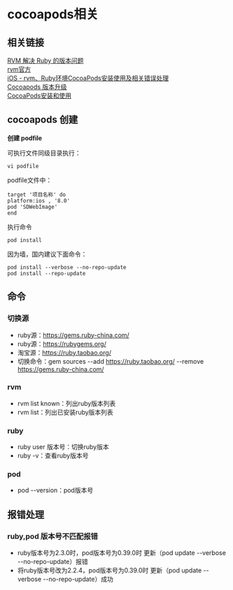 

# cocoapods相关

## 相关链接
[RVM 解决 Ruby 的版本问题](http://www.cnblogs.com/Ray-liang/p/5012637.html)  
[rvm官方](https://rvm.io/)  
[iOS - rvm、Ruby环境CocoaPods安装使用及相关错误处理](http://www.jianshu.com/p/a7cbae01ad6c)  
[Cocoapods 版本升级](http://www.jianshu.com/p/82a6d6c7b000)  
[CocoaPods安装和使用](https://www.jianshu.com/p/c2f9491485ec)

## cocoapods 创建

**创建 podfile**

可执行文件同级目录执行：
```
vi podfile
```

podfile文件中：
```
target '项目名称' do
platform:ios , '8.0'
pod 'SDWebImage'                 
end
```

执行命令
```
pod install
```

因为墙，国内建议下面命令：
```
pod install --verbose --no-repo-update
pod install --repo-update
```


## 命令

### 切换源
* ruby源：https://gems.ruby-china.com/
* ruby源：https://rubygems.org/
* 淘宝源：https://ruby.taobao.org/
* 切换命令：gem sources --add https://ruby.taobao.org/ --remove https://gems.ruby-china.com/

### rvm
* rvm list known：列出ruby版本列表
* rvm list：列出已安装ruby版本列表

### ruby
* ruby user 版本号：切换ruby版本
* ruby -v：查看ruby版本号

### pod
* pod --version：pod版本号

## 报错处理

### ruby,pod 版本号不匹配报错
* ruby版本号为2.3.0时，pod版本号为0.39.0时 更新（pod update --verbose --no-repo-update）报错  
* 将ruby版本号改为2.2.4，pod版本号为0.39.0时 更新（pod update --verbose --no-repo-update）成功

